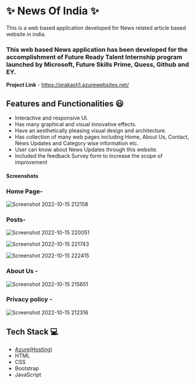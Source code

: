 # ✨ News Of India ✨

This is a web based application developed for News related article based website in india.

### This web based News application has been developed for the accomplishment of Future Ready Talent Internship program launched by Microsoft, Future Skills Prime, Quess, Github and EY.


**Project Link** - https://prakash1.azurewebsites.net/


## Features and Functionalities 😃

- Interactive and responsive UI.
- Has many graphical and visual innovative effects.
- Have an aesthetically pleasing visual design and architecture.
- Has collection of many web pages including Home, About Us, Contact, News Updates and Category wise information etc.
- User can know about News Updates through this website.
- Included the feedback Survey form to increase the scope of improvement 

#### Screenshots ####
  
  
### Home Page-
  
  ![Screenshot 2022-10-15 212158](https://user-images.githubusercontent.com/88915426/195998330-1650b68e-f9ac-449d-a0b1-e114afd73a23.png)
  
  
### Posts-
  
  ![Screenshot 2022-10-15 220051](https://user-images.githubusercontent.com/88915426/195998354-b1ad548b-46cb-4290-9bb7-8c7c493eeedd.png)
  
  ![Screenshot 2022-10-15 221743](https://user-images.githubusercontent.com/88915426/195998361-e0eb8e8d-31c5-4925-94dc-f1111283a642.png)

  ![Screenshot 2022-10-15 222415](https://user-images.githubusercontent.com/88915426/195998621-e24c28d5-6ab1-40d9-ab23-3016defa9481.png)

   

### About Us -

  ![Screenshot 2022-10-15 215651](https://user-images.githubusercontent.com/88915426/195998447-37313c33-3b00-4751-9f2d-72968de8eb89.png)


### Privacy policy -

  ![Screenshot 2022-10-15 212316](https://user-images.githubusercontent.com/88915426/195998481-88a516c1-f35b-46aa-824f-d5e606a2feea.png)



## Tech Stack 💻

- [Azure(Hosting)](https://azure.microsoft.com/en-in/features/azure-portal/)
- HTML
- CSS
- Bootstrap
- JavaScript
